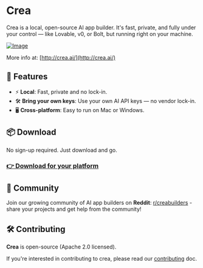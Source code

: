 # Crea

Crea is a local, open-source AI app builder. It's fast, private, and fully under your control — like Lovable, v0, or Bolt, but running right on your machine.

[![Image](https://github.com/user-attachments/assets/f6c83dfc-6ffd-4d32-93dd-4b9c46d17790)](http://crea.ai/)

More info at: [http://crea.ai/](http://crea.ai/)

## 🚀 Features

- ⚡️ **Local**: Fast, private and no lock-in.
- 🛠 **Bring your own keys**: Use your own AI API keys — no vendor lock-in.
- 🖥️ **Cross-platform**: Easy to run on Mac or Windows.

## 📦 Download

No sign-up required. Just download and go.

### [👉 Download for your platform](https://www.crea.ai/#download)

## 🤝 Community

Join our growing community of AI app builders on **Reddit**: [r/creabuilders](https://www.reddit.com/r/creabuilders/) - share your projects and get help from the community!

## 🛠️ Contributing

**Crea** is open-source (Apache 2.0 licensed).

If you're interested in contributing to crea, please read our [contributing](./CONTRIBUTING.md) doc.

